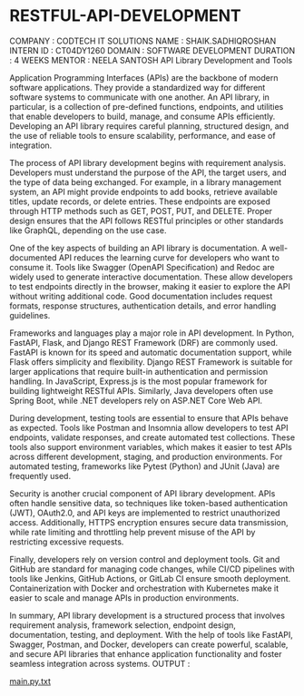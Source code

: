 # RESTFUL-API-DEVELOPMENT
COMPANY : CODTECH IT SOLUTIONS
NAME : SHAIK.SADHIQROSHAN
INTERN ID : CT04DY1260
DOMAIN : SOFTWARE DEVELOPMENT
DURATION : 4 WEEKS
MENTOR : NEELA SANTOSH
API Library Development and Tools

Application Programming Interfaces (APIs) are the backbone of modern software applications. They provide a standardized way for different software systems to communicate with one another. An API library, in particular, is a collection of pre-defined functions, endpoints, and utilities that enable developers to build, manage, and consume APIs efficiently. Developing an API library requires careful planning, structured design, and the use of reliable tools to ensure scalability, performance, and ease of integration.

The process of API library development begins with requirement analysis. Developers must understand the purpose of the API, the target users, and the type of data being exchanged. For example, in a library management system, an API might provide endpoints to add books, retrieve available titles, update records, or delete entries. These endpoints are exposed through HTTP methods such as GET, POST, PUT, and DELETE. Proper design ensures that the API follows RESTful principles or other standards like GraphQL, depending on the use case.

One of the key aspects of building an API library is documentation. A well-documented API reduces the learning curve for developers who want to consume it. Tools like Swagger (OpenAPI Specification) and Redoc are widely used to generate interactive documentation. These allow developers to test endpoints directly in the browser, making it easier to explore the API without writing additional code. Good documentation includes request formats, response structures, authentication details, and error handling guidelines.

Frameworks and languages play a major role in API development. In Python, FastAPI, Flask, and Django REST Framework (DRF) are commonly used. FastAPI is known for its speed and automatic documentation support, while Flask offers simplicity and flexibility. Django REST Framework is suitable for larger applications that require built-in authentication and permission handling. In JavaScript, Express.js is the most popular framework for building lightweight RESTful APIs. Similarly, Java developers often use Spring Boot, while .NET developers rely on ASP.NET Core Web API.

During development, testing tools are essential to ensure that APIs behave as expected. Tools like Postman and Insomnia allow developers to test API endpoints, validate responses, and create automated test collections. These tools also support environment variables, which makes it easier to test APIs across different development, staging, and production environments. For automated testing, frameworks like Pytest (Python) and JUnit (Java) are frequently used.

Security is another crucial component of API library development. APIs often handle sensitive data, so techniques like token-based authentication (JWT), OAuth2.0, and API keys are implemented to restrict unauthorized access. Additionally, HTTPS encryption ensures secure data transmission, while rate limiting and throttling help prevent misuse of the API by restricting excessive requests.

Finally, developers rely on version control and deployment tools. Git and GitHub are standard for managing code changes, while CI/CD pipelines with tools like Jenkins, GitHub Actions, or GitLab CI ensure smooth deployment. Containerization with Docker and orchestration with Kubernetes make it easier to scale and manage APIs in production environments.

In summary, API library development is a structured process that involves requirement analysis, framework selection, endpoint design, documentation, testing, and deployment. With the help of tools like FastAPI, Swagger, Postman, and Docker, developers can create powerful, scalable, and secure API libraries that enhance application functionality and foster seamless integration across systems.
OUTPUT :

[main.py.txt](https://github.com/user-attachments/files/21958761/main.py.txt)
